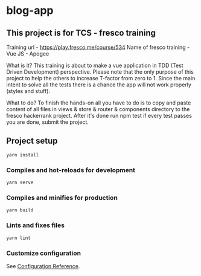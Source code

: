 # blog-app

## This project is for TCS - fresco training
Training url - https://play.fresco.me/course/534
Name of fresco training - Vue JS - Apogee

What is it?
This training is about to make a vue application in TDD (Test Driven Development) perspective.
Please note that the only purpose of this project to help the others to increase T-factor from zero to 1.
Since the main intent to solve all the tests there is a chance the app will not work properly (styles and stuff).

What to do?
To finish the hands-on all you have to do is to copy and paste content of all files 
in views & store & router & components directory to the fresco hackerrank project.
After it's done run npm test if every test passes you are done, submit the project.


## Project setup
```
yarn install
```

### Compiles and hot-reloads for development
```
yarn serve
```

### Compiles and minifies for production
```
yarn build
```

### Lints and fixes files
```
yarn lint
```

### Customize configuration
See [Configuration Reference](https://cli.vuejs.org/config/).
